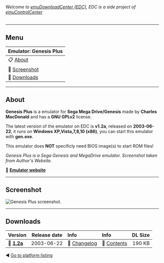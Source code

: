 ###### Welcome to [emuDownloadCenter (EDC)](https://github.com/PhoenixInteractiveNL/emuDownloadCenter/wiki/), EDC is a side project of [emuControlCenter](https://github.com/PhoenixInteractiveNL/emuControlCenter/wiki/)
***
## Menu
| **Emulator: Genesis Plus** |
|:---------|
| :clipboard: [About](#about) |
| :sunrise: [Screenshot](#screenshot) |
| :floppy_disk: [Downloads](#downloads) |
***
## About
**Genesis Plus** is a emulator for **Sega Mega Drive/Genesis** made by **Charles MacDonald** and has a **GNU GPLv2** license.

The latest version of the emulator on EDC is **v1.2a**, released on **2003-06-22**, it runs on **Windows XP,Vista,7,8,10 (x86)**, you can start this emulator with **gen.exe**.

This emulator does **NOT** specificly need BIOS image(s) to start ROM files!

_Genesis Plus is a Sega Genesis and MegaDrive emulator. Screenshot taken from Author's Website._

:link: [**Emulator website**](http://www.techno-junk.org/)
***
## Screenshot
![](https://raw.githubusercontent.com/PhoenixInteractiveNL/emuDownloadCenter/master/hooks/genesisplus/screen.jpg "Genesis Plus screenshot.")
***
## Downloads
| Version  | Release date  | Info       | Info       | DL Size    |
|:---------|:-------------:|:-----------|:-----------|-----------:|
| :floppy_disk: [**1.2a**](https://github.com/PhoenixInteractiveNL/edc-repo0003/raw/master/genesisplus/1.2a.7z) | 2003-06-22 | :page_facing_up: [Changelog](https://github.com/PhoenixInteractiveNL/edc-repo0003/blob/master/genesisplus/1.2a_changelog.txt) | :mag_right: [Contents](https://github.com/PhoenixInteractiveNL/edc-repo0003/blob/master/genesisplus/1.2a_contents.txt) | 190 KB |

:arrow_backward: [Go to platform listing](https://github.com/PhoenixInteractiveNL/emuDownloadCenter/wiki/EDC-Platform-List)
